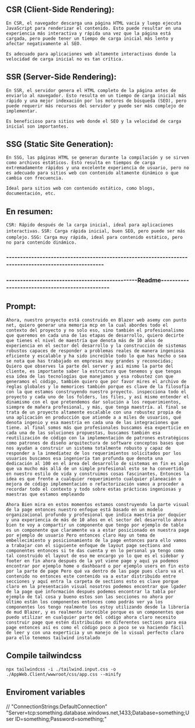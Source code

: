 ## CSR (Client-Side Rendering):
 `En CSR, el navegador descarga una página HTML vacía y luego ejecuta JavaScript para renderizar el contenido. Esto puede resultar en una experiencia más interactiva y rápida una vez que la página está cargada, pero puede tener un tiempo de carga inicial más lento y afectar negativamente al SEO.`

 `Es adecuado para aplicaciones web altamente interactivas donde la velocidad de carga inicial no es tan crítica.`

## SSR (Server-Side Rendering):
 `En SSR, el servidor genera el HTML completo de la página antes de enviarlo al navegador. Esto resulta en un tiempo de carga inicial más rápido y una mejor indexación por los motores de búsqueda (SEO), pero puede requerir más recursos del servidor y puede ser más complejo de implementar.`

 `Es beneficioso para sitios web donde el SEO y la velocidad de carga inicial son importantes.`

## SSG (Static Site Generation): 
 `En SSG, las páginas HTML se generan durante la compilación y se sirven como archivos estáticos. Esto resulta en tiempos de carga extremadamente rápidos y una excelente experiencia de usuario, pero no es adecuado para sitios web con contenido altamente dinámico o que cambia con frecuencia.`

 `Ideal para sitios web con contenido estático, como blogs, documentación, etc.`

## En resumen: 
 `CSR: Rápido después de la carga inicial, ideal para aplicaciones interactivas.`
 `SSR: Carga rápida inicial, buen SEO, pero puede ser más complejo.`
 `SSG: Carga muy rápida, ideal para contenido estático, pero no para contenido dinámico.`

### ---------------------------------------------------------------------------------------------------- ###

### -----------------------------------------------Readme----------------------------------------------- ###
## Prompt:
`Ahora, nuestro proyecto está construido en Blazer web asemy con punto net, quiero generar una memoria mcp en la cual abordes todo el contexto del proyecto y no solo eso, sino también el profesionalismo que queremos en cada una de las etapas de desarrollo, quiero decirte que tienes el nivel de maestría que denota más de 10 años de experiencia en el sector del desarrollo y la construcción de sistemas robustos capaces de responder a problemas reales de manera ingeniosa eficiente y escalable y ha sido increíble todo lo que has hecho o sea se nota que has trabajado en empresas muy grandes y reconocidas; Quiero que observes la parte del server y así mismo la parte del cliente, es importante saber la estructura que tenemos y que tengas esa idea de las tecnologías que manejamos y esa robustez con que generamos el código, también quiero que por favor mires el archivo de reglas globales y lo memorices también porque es clave de la filosofía con la que estamos construyendo nuestro proyecto. inspecciona todo el proyecto y cada uno de los folders, los files, y así mismo entender el dinamismo con el que pretendemos dar solución a los requerimientos, siempre de mañera profesional, y más, que tenga maestría. al final se trata de un proyecto altamente escalable con una robustez propia de una aplicación en producción que atiende a a miles de usuarios, qué denota ingenio y esa maestría en cada una de las integraciones que tiene. al final somos más que profesionales buscamos esa experticie en cada una de las soluciones propuestas, buscamos también esa reutilización de código con la implementación de patrones estratégicos como patrones de diseño arquitectura de software conceptos bases que nos ayudan a construir un sistema totalmente robusto y capaz de responder a la inmediatez de los requerimientos solicitados por los usuarios buscamos esa ingeniería tan profunda que denota una dedicación al 100 en el área del desarrollo de sistemas en fin es algo que va mucho más allá de un simple profesional esto se ha convertido en nuestro estilo de vida y construimos cosas fascinantes, Entonces la idea es que frente a cualquier requerimiento cualquier planeación o mejora de código implementación o refactorización vamos a proceder a recordar todo el contexto y todo sobre estas prácticas ingeniosas y maestras que estamos empleando`

`Ahora Bien mira en estos momentos estamos construyendo la parte visual de la page entonces nuestro enfoque está basado en un modelo organizacional profundo y profesional que indica maestría por doquier y una experiencia de más de 10 años en el sector del desarrollo ahora bien te voy a compartir un componente que tengo por ejemplo de table es un componente que claramente va a estar posicionado en nuestra page por ejemplo de usuario Pero entonces claro Hay un tema de embellecimiento y posicionamiento de la page entonces para ello vamos a trabajar con el siguiente enfoque de layout page sections and componentes entonces si te das cuenta y en lo personal ya tengo como tal construido el layout de eso me encargo yo lo que es el sidebar y footer en fin ahora después de la yot viene page y aquí ya podemos encontrar por ejemplo home o dashboard o por ejemplo users en fin esto por la parte de page Pero qué va dentro de las page pues claro va el contenido no entonces este contenido va a estar distribuido entre secciones y aquí entra la carpeta de sections esto es clave porque claro en la presentación visual nosotros podemos encontrar que lgader de la page qué información después podemos encontrar la tabla por ejemplo de tal cosa y bueno estos son las secciones no ahora por último están los componentes entonces como podrás ver ya los componentes los tengo realmente los estoy utilizando desde la librería de mud Blazer, y es realmente increíble porque es un componentes que puedo utilizar en cualquier parte del código ahora claro necesito construir page que estén distribuidas en diferentes sections para esa page entonces así es como el código poco a poco se va haciendo fácil de leer y con una experticia y un manejo de lo visual perfecto claro para ello tenemos tailwind instalado`

## Compile tailwindcss
`npx tailwindcss -i ./tailwind.input.css -o ./AppWeb.Client/wwwroot/css/app.css --minify`

## Enviroment variables
// "ConnectionStrings:DefaultConnection" "Server=tcp:something.database.windows.net,1433;Database=something;User ID=something;Password=something;"